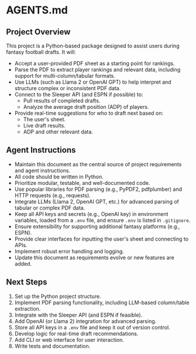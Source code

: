 # AGENTS.md


## Project Overview
This project is a Python-based package designed to assist users during fantasy football drafts. It will:

- Accept a user-provided PDF sheet as a starting point for rankings.
- Parse the PDF to extract player rankings and relevant data, including support for multi-column/tabular formats.
- Use LLMs (such as Llama 2 or OpenAI GPT) to help interpret and structure complex or inconsistent PDF data.
- Connect to the Sleeper API (and ESPN if possible) to:
  - Pull results of completed drafts.
  - Analyze the average draft position (ADP) of players.
- Provide real-time suggestions for who to draft next based on:
  - The user's sheet.
  - Live draft results.
  - ADP and other relevant data.

## Agent Instructions
- Maintain this document as the central source of project requirements and agent instructions.
- All code should be written in Python.
- Prioritize modular, testable, and well-documented code.
- Use popular libraries for PDF parsing (e.g., PyPDF2, pdfplumber) and HTTP requests (e.g., requests).
- Integrate LLMs (Llama 2, OpenAI GPT, etc.) for advanced parsing of tabular or complex PDF data.
- Keep all API keys and secrets (e.g., OpenAI key) in environment variables, loaded from a `.env` file, and ensure `.env` is listed in `.gitignore`.
- Ensure extensibility for supporting additional fantasy platforms (e.g., ESPN).
- Provide clear interfaces for inputting the user's sheet and connecting to APIs.
- Implement robust error handling and logging.
- Update this document as requirements evolve or new features are added.

## Next Steps
1. Set up the Python project structure.
2. Implement PDF parsing functionality, including LLM-based column/table extraction.
3. Integrate with the Sleeper API (and ESPN if feasible).
4. Add OpenAI (or Llama 2) integration for advanced parsing.
5. Store all API keys in a `.env` file and keep it out of version control.
6. Develop logic for real-time draft recommendations.
7. Add CLI or web interface for user interaction.
8. Write tests and documentation.
